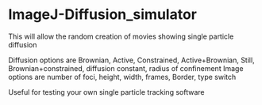 # ImageJ-Diffusion_simulator
This will allow the random creation of movies showing single particle diffusion

Diffusion options are Brownian, Active, Constrained, Active+Brownian, Still, Brownian+constrained, diffusion constant, radius of confinement
Image options are number of foci, height, width, frames, Border, type switch

Useful for testing your own single particle tracking software
